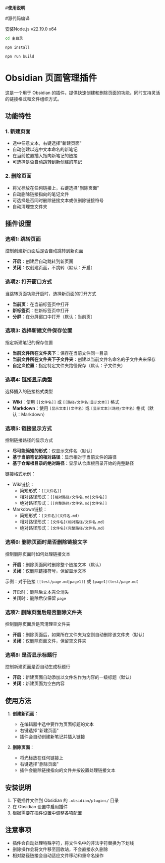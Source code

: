 #**使用说明**


#源代码编译

安装Node.js v22.19.0 x64

```sh
cd 主目录
```

```sh
npm install
```

```sh
npm run build
```


# Obsidian 页面管理插件

这是一个用于 Obsidian 的插件，提供快速创建和删除页面的功能，同时支持灵活的链接格式和文件组织方式。

## 功能特性

### 1. 新建页面

- 选中任意文本，右键选择"新建页面"
- 自动创建以选中文本命名的新笔记
- 在当前位置插入指向新笔记的链接
- 可选择是否自动跳转到新创建的笔记

### 2. 删除页面

- 将光标放在任何链接上，右键选择"删除页面"
- 自动删除链接指向的笔记文件
- 可选择是否同时删除链接文本或仅删除链接符号
- 自动清理空文件夹

## 插件设置

### 选项1: 跳转页面

控制创建新页面后是否自动跳转到新页面

- **开启**：创建后自动跳转到新页面
- **关闭**：仅创建页面，不跳转（默认：开启）

### 选项2: 打开窗口方式

当跳转页面功能开启时，选择新页面的打开方式

- **当前页**：在当前标签页中打开
- **新标签页**：在新标签页中打开
- **分屏**：在分屏窗口中打开（默认：当前页）

### 选项3: 选择新建文件保存位置

指定新建笔记的保存位置

- **当前文件所在文件夹下**：保存在当前文件同一目录
- **当前文件所在文件夹下子文件夹**：创建以当前文件名命名的子文件夹来保存
- **自定义位置**：指定特定文件夹路径保存（默认：子文件夹）

### 选项4: 链接显示类型

选择插入的链接格式类型

- **Wiki**：使用 `[[文件名]]` 或 `[[路径/文件名|显示文本]]` 格式
- **Markdown**：使用 `[显示文本](文件名)` 或 `[显示文本](路径/文件名)` 格式（默认：Markdown）

### 选项5: 链接显示方式

控制链接路径的显示方式

- **尽可能简短的形式**：仅显示文件名（默认）
- **基于当前笔记的相对路径**：显示相对于当前文件的路径
- **基于仓库根目录的绝对路径**：显示从仓库根目录开始的完整路径

链接格式示例：

- Wiki链接：
    - 简短形式：`[[文件名]]`
    - 相对路径形式：`[[相对路径/文件名.md|文件名]]`
    - 绝对路径形式：`[[完整路径/文件名.md|文件名]]`
- Markdown链接：
    - 简短形式：`[文件名](文件名.md)`
    - 相对路径形式：`[文件名](相对路径/文件名.md)`
    - 绝对路径形式：`[文件名](完整路径/文件名.md)`

### 选项6: 删除页面时是否删除链接文字

控制删除页面时如何处理链接文本

- **开启**：删除页面同时删除整个链接文本（默认）
- **关闭**：仅删除链接符号，保留显示文本

示例：对于链接 `[[test/page.md|page1]]` 或 `[page1](test/page.md)`

- 开启时：删除后文本完全消失
- 关闭时：删除后仅保留 `page`

### 选项7: 删除页面后是否删除文件夹

控制删除页面后是否清理空文件夹

- **开启**：删除页面后，如果所在文件夹为空则自动删除该文件夹（默认）
- **关闭**：仅删除页面文件，保留空文件夹

### 选项8: 是否显示标题行

控制新建页面是否自动生成标题行

- **开启**：新建页面自动添加以文件名作为内容的一级标题（默认）
- **关闭**：新建页面为空白内容

## 使用方法

1. **创建新页面**：
    
    - 在编辑器中选中要作为页面标题的文本
    - 右键选择"新建页面"
    - 插件会自动创建新笔记并插入链接
2. **删除页面**：
    
    - 将光标放在任何链接上
    - 右键选择"删除页面"
    - 插件会删除链接指向的文件并按设置处理链接文本

## 安装说明

1. 下载插件文件到 Obsidian 的 `.obsidian/plugins/` 目录
2. 在 Obsidian 设置中启用插件
3. 根据需要在插件设置中调整各项配置

## 注意事项

- 插件会自动处理特殊字符，将文件名中的非法字符替换为下划线
- 删除操作会将文件移至回收站，不会直接永久删除
- 相对路径链接会自动适应文件移动和重命名操作
